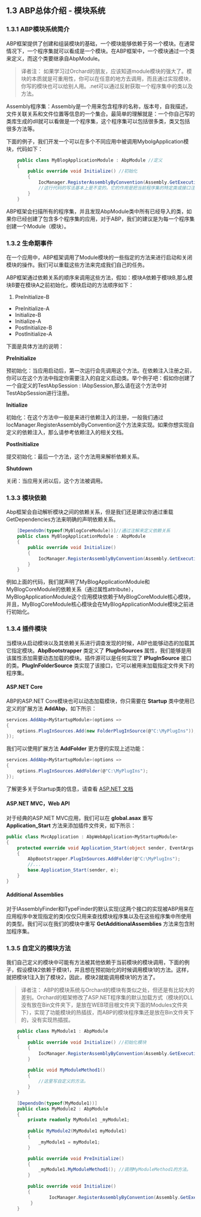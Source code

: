 ## 1.3 ABP总体介绍 - 模块系统

### 1.3.1 ABP模块系统简介
ABP框架提供了创建和组装模块的基础，一个模块能够依赖于另一个模块。在通常情况下，一个程序集就可以看成是一个模块。在ABP框架中，一个模块通过一个类来定义，而这个类要继承自AbpModule。

>译者注：
如果学习过Orchard的朋友，应该知道module模块的强大了。模块的本质就是可重用性，你可以在任意的地方去调用，而且通过实现模块，你写的模块也可以给别人用。.net可以通过反射获取一个程序集中的类以及方法。

Assembly程序集：Assembly是一个用来包含程序的名称，版本号，自我描述，文件关联关系和文件位置等信息的一个集合。最简单的理解就是：一个你自己写的类库生成的dll就可以看做是一个程序集，这个程序集可以包括很多类，类又包括很多方法等。

下面的例子，我们开发一个可以在多个不同应用中被调用MybolgApplication模块，代码如下：

```csharp	
	public class MyBlogApplicationModule : AbpModule //定义
	{
	    public override void Initialize() //初始化
	    {
	        IocManager.RegisterAssemblyByConvention(Assembly.GetExecutingAssembly());
	        //这行代码的写法基本上是不变的。它的作用是把当前程序集的特定类或接口注册到依赖注入容器中。
	    }
	}
```

ABP框架会扫描所有的程序集，并且发现AbpModule类中所有已经导入的类，如果你已经创建了包含多个程序集的应用，对于ABP，我们的建议是为每一个程序集创建一个Module（模块）。

### 1.3.2 生命期事件

在一个应用中，ABP框架调用了Module模块的一些指定的方法来进行启动和关闭模块的操作。我们可以重载这些方法来完成我们自己的任务。

ABP框架通过依赖关系的顺序来调用这些方法，假如：模块A依赖于模块B,那么模块B要在模块A之前初始化，模块启动的方法顺序如下：

1. PreInitialize-B
* PreInitialize-A
* Initialize-B
* Initialize-A
* PostInitialize-B
* PostInitialize-A

下面是具体方法的说明：

**PreInitialize**

预初始化：当应用启动后，第一次运行会先调用这个方法。在依赖注入注册之前，你可以在这个方法中指定你需要注入的自定义启动类。举个例子吧：假如你创建了一个自定义的TestAbpSession : IAbpSession,那么请在这个方法中对TestAbpSession进行注册。

**Initialize**

初始化：在这个方法中一般是来进行依赖注入的注册，一般我们通过IocManager.RegisterAssemblyByConvention这个方法来实现。如果你想实现自定义的依赖注入，那么请参考依赖注入的相关文档。

**PostInitialize**

提交初始化：最后一个方法，这个方法用来解析依赖关系。

**Shutdown**

关闭：当应用关闭以后，这个方法被调用。

### 1.3.3 模块依赖
Abp框架会自动解析模块之间的依赖关系，但是我们还是建议你通过重载GetDependencies方法来明确的声明依赖关系。

```csharp
	[DependsOn(typeof(MyBlogCoreModule))]//通过注解来定义依赖关系
	public class MyBlogApplicationModule : AbpModule
	{
	    public override void Initialize()
	    {
	        IocManager.RegisterAssemblyByConvention(Assembly.GetExecutingAssembly());
	    }
	}
```

例如上面的代码，我们就声明了MyBlogApplicationModule和MyBlogCoreModule的依赖关系（通过属性attribute），MyBlogApplicationModule这个应用模块依赖于MyBlogCoreModule核心模块，并且，MyBlogCoreModule核心模块会在MyBlogApplicationModule模块之前进行初始化。

### 1.3.4 插件模块

当模块从启动模块以及其依赖关系进行调查发现的时候，ABP也能够动态的加载其它指定模块。**AbpBootstrapper** 类定义了 **PlugInSources** 属性，我们能够是用该属性添加需要动态加载的模块。插件源可以是任何实现了 **IPlugInSource** 接口的类。**PlugInFolderSource** 类实现了该接口，它可以被用来加载指定文件夹下的程序集。

#### ASP.NET Core

ABP的ASP.NET Core模块也可以动态加载模块，你只需要在 **Startup** 类中使用已定义的扩展方法 **AddAbp**，如下所示：

```csharp
services.AddAbp<MyStartupModule>(options =>
{
    options.PlugInSources.Add(new FolderPlugInSource(@"C:\MyPlugIns"));
});
```

我们可以使用扩展方法 **AddFolder** 更方便的实现上述功能：

```csharp
services.AddAbp<MyStartupModule>(options =>
{
    options.PlugInSources.AddFolder(@"C:\MyPlugIns");
});
```

了解更多关于Startup类的信息，请查看 [ASP.NET 文档](6.8ASP.NET-Core.md)

#### ASP.NET MVC，Web API

对于经典的ASP.NET MVC应用，我们可以在 **global.asax** 重写 **Application_Start** 方法来添加插件文件夹，如下所示：

```csharp
public class MvcApplication : AbpWebApplication<MyStartupModule>
{
    protected override void Application_Start(object sender, EventArgs e)
    {
        AbpBootstrapper.PlugInSources.AddFolder(@"C:\MyPlugIns");
        //...
        base.Application_Start(sender, e);
    }
}
```

#### Additional Assemblies

对于IAssemblyFinder和ITypeFinder的默认实现(这两个接口的实现被ABP用来在应用程序中发现指定的类)仅仅只用来查找模块程序集以及在这些程序集中所使用的类型。我们可以在我们的模块中重写 **GetAdditionalAssemblies** 方法来包含附加程序集。


### 1.3.5 自定义的模块方法
我们自己定义的模块中可能有方法被其他依赖于当前模块的模块调用，下面的例子，假设模块2依赖于模块1，并且想在预初始化的时候调用模块1的方法。这样，就把模块1注入到了模块2，因此，模块2就能调用模块1的方法了。

>译者注：
ABP的模块系统与Orchard的模块有类似之处，但还是有比较大的差别。Orchard的框架修改了ASP.NET程序集的默认加载方式（模块的DLL没有放在Bin文件夹下，是放在WEB项目根文件夹下面的Modules文件夹下），实现了功能模块的热插拔，而ABP的模块程序集还是放在Bin文件夹下的，没有实现热插拔。

```csharp
	public class MyModule1 : AbpModule
	{
	    public override void Initialize() //初始化模块
	    {
	        IocManager.RegisterAssemblyByConvention(Assembly.GetExecutingAssembly());//这里，进行依赖注入的注册。
	    }
	
	    public void MyModuleMethod1()
	    {
	        //这里写自定义的方法。
	    }
	}

	[DependsOn(typeof(MyModule1))]
	public class MyModule2 : AbpModule
	{
		private readonly MyModule1 _myModule1;
	
		public MyModule2(MyModule1 myModule1)
		{
		    _myModule1 = myModule1;
		}

	    public override void PreInitialize()
	    {
	        _myModule1.MyModuleMethod1(); //调用MyModuleMethod1的方法。
	    }
	
		public override void Initialize()
		{
		        IocManager.RegisterAssemblyByConvention(Assembly.GetExecutingAssembly());
		 }
	}
```